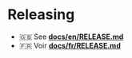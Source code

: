 # Releasing

- 🇬🇧 See **[docs/en/RELEASE.md](./docs/en/RELEASE.md)**
- 🇫🇷 Voir **[docs/fr/RELEASE.md](./docs/fr/RELEASE.md)**
